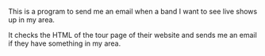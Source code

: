 This is a program to send me an email when a band I want to see live shows up in my area. 

It checks the HTML of the tour page of their website and sends me an email if they have something in my area. 